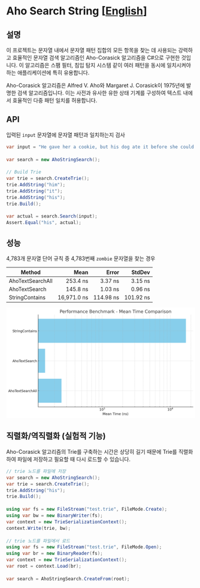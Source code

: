 # Aho Search String [[English](./README.md)]

## 설명

이 프로젝트는 문자열 내에서 문자열 패턴 집합의 모든 항목을 찾는 데 사용되는 강력하고 효율적인 문자열 검색 알고리즘인 Aho-Corasick 알고리즘을 C#으로 구현한 것입니다.
이 알고리즘은 스팸 필터, 침입 탐지 시스템 같이 여러 패턴을 동시에 일치시켜야 하는 애플리케이션에 특히 유용합니다.

Aho-Corasick 알고리즘은 Alfred V. Aho와 Margaret J. Corasick이 1975년에 발명한 검색 알고리즘입니다.
이는 사전과 유사한 유한 상태 기계를 구성하여 텍스트 내에서 효율적인 다중 패턴 일치를 허용합니다.


## API

입력된 `input` 문자열에 문자열 패턴과 일치하는지 검사

```csharp
var input = "He gave her a cookie, but his dog ate it before she could say thanks.";

var search = new AhoStringSearch();

// Build Trie
var trie = search.CreateTrie();
trie.AddString("him");
trie.AddString("it");
trie.AddString("his");
trie.Build();

var actual = search.Search(input);
Assert.Equal("his", actual);
```

## 성능

4,783개 문자열 단어 규칙 중 4,783번째 `zombie` 문자열을 찾는 경우

| Method           | Mean        | Error     | StdDev    |
|----------------- |------------:|----------:|----------:|
| AhoTextSearchAll |    253.4 ns |   3.37 ns |   3.15 ns |
| AhoTextSearch    |    145.8 ns |   1.03 ns |   0.96 ns |
| StringContains   | 16,971.0 ns | 114.98 ns | 101.92 ns |

![Benchmark Results](./assets/benchmark-results.png)

## 직렬화/역직렬화 (실험적 기능)

Aho-Corasick 알고리즘의 Trie를 구축하는 시간은 상당히 길기 때문에 Trie를 직렬화하여 파일에 저장하고 필요할 때 다시 로드할 수 있습니다.

```csharp
// trie 노드를 파일에 저장
var search = new AhoStringSearch();
var trie = search.CreateTrie();
trie.AddString("his");
trie.Build();

using var fs = new FileStream("test.trie", FileMode.Create);
using var bw = new BinaryWriter(fs);
var context = new TrieSerializationContext();
context.Write(trie, bw);

// trie 노드를 파일에서 로드
using var fs = new FileStream("test.trie", FileMode.Open);
using var br = new BinaryReader(fs);
var context = new TrieSerializationContext();
var root = context.Load(br);

var search = AhoStringSearch.CreateFrom(root);
```